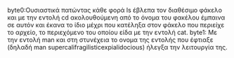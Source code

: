 byte0:Ουσιαστικά πατώντας κάθε φορά ls έβλεπα τον διαθέσιμο φάκελο και με την εντολή cd ακολουθούμενη από το όνομα του φακέλου έμπαινα σε αυτόν και έκανα το ίδιο μέχρι που κατέληξα στον φάκελο που περιείχε το αρχείο, το περιεχόμενο του οποίου είδα με την εντολή cat.
byte1: Με την εντολή man και στη στυνέχεια το ονομα της εντολής που έφτιαξε (δηλαδή man supercalifragilisticexpialidocious) ήλεγξα την λειτουργία της. 


  
